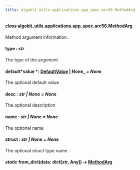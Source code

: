 ```yaml
---
title: algokit_utils.applications.app_spec.arc56.MethodArg
---
```


#### _class_ algokit_utils.applications.app_spec.arc56.MethodArg

Method argument information.

#### type _: str_

The type of the argument

#### default*value *: [DefaultValue](/reference/algokit-utils-py/api/DefaultValue#algokit_utils.applications.app_spec.arc56.DefaultValue) | None\_ _= None_

The optional default value

#### desc _: str | None_ _= None_

The optional description

#### name _: str | None_ _= None_

The optional name

#### struct _: str | None_ _= None_

The optional struct type name

#### _static_ from_dict(data: dict[str, Any]) → [MethodArg](#algokit_utils.applications.app_spec.arc56.MethodArg)
